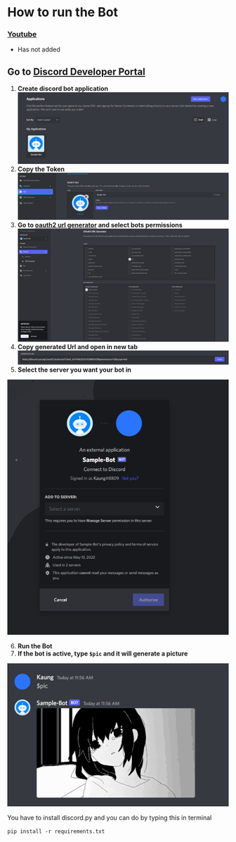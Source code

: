 # How to run the Bot

### [Youtube]() 
* Has not added
## Go to [Discord Developer Portal](https://discord.com/developers/applications)
1. **Create discord bot application**
![screenshots](https://github.com/KaungPyaeHtet/DailyPython/blob/master/DiscordBot/Images/Application.png)
2. **Copy the Token**
![screenshots](https://github.com/KaungPyaeHtet/DailyPython/blob/master/DiscordBot/Images/Token.png)
3. **Go to [oauth2 url generator](https://discord.com/developers/applications/974635201428881428/oauth2/url-generator) and select bots permissions**
![screenshots](https://github.com/KaungPyaeHtet/DailyPython/blob/master/DiscordBot/Images/oauth2Url.png)
4. **Copy generated Url and open in new tab**
![screenshots](https://github.com/KaungPyaeHtet/DailyPython/blob/master/DiscordBot/Images/GeneratedUrl.png)
5. **Select the server you want your bot in**

![screenshots](https://github.com/KaungPyaeHtet/DailyPython/blob/master/DiscordBot/Images/Authorize.png)

6. **Run the Bot**
7. **If the bot is active, type ``` $pic ``` and it will generate a picture**

![screenshots](https://github.com/KaungPyaeHtet/DailyPython/blob/master/DiscordBot/Images/picture.png)

You have to install discord.py and you can do by typing this in terminal
```
pip install -r requirements.txt
```
